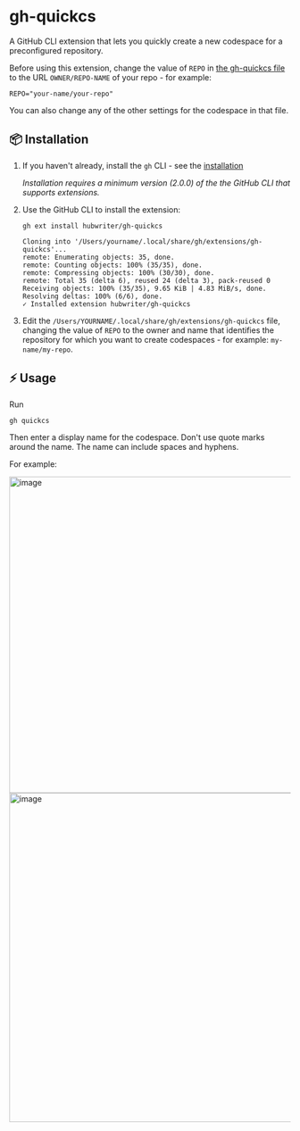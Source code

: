 # gh-quickcs

A GitHub CLI extension that lets you quickly create a new codespace for a preconfigured repository.

Before using this extension, change the value of `REPO` in [the gh-quickcs file](https://github.com/hubwriter/quickcs/blob/main/gh-doccs) to the URL `OWNER/REPO-NAME` of your repo - for example:

```
REPO="your-name/your-repo"
```

You can also change any of the other settings for the codespace in that file.

## 📦 Installation

1. If you haven't already, install the `gh` CLI - see the [installation](https://github.com/cli/cli#installation)

   _Installation requires a minimum version (2.0.0) of the the GitHub CLI that supports extensions._

1. Use the GitHub CLI to install the extension:

   ```
   gh ext install hubwriter/gh-quickcs
   
   Cloning into '/Users/yourname/.local/share/gh/extensions/gh-quickcs'...
   remote: Enumerating objects: 35, done.
   remote: Counting objects: 100% (35/35), done.
   remote: Compressing objects: 100% (30/30), done.
   remote: Total 35 (delta 6), reused 24 (delta 3), pack-reused 0
   Receiving objects: 100% (35/35), 9.65 KiB | 4.83 MiB/s, done.
   Resolving deltas: 100% (6/6), done.
   ✓ Installed extension hubwriter/gh-quickcs
   ```
   
1. Edit the `/Users/YOURNAME/.local/share/gh/extensions/gh-quickcs` file, changing the value of `REPO` to the owner and name that identifies the repository for which you want to create codespaces - for example: `my-name/my-repo`.

## ⚡️ Usage

Run
```sh
gh quickcs
```
Then enter a display name for the codespace. Don't use quote marks around the name. The name can include spaces and hyphens.

For example:<br>

<img width="567" alt="image" src="https://user-images.githubusercontent.com/54933897/215718987-45e4b2fa-4717-4dc0-a935-ce1498c3465a.png">

<img width="590" alt="image" src="https://user-images.githubusercontent.com/54933897/215719228-ffc3ddc0-4cb8-4c64-9e45-b6f701895277.png">

